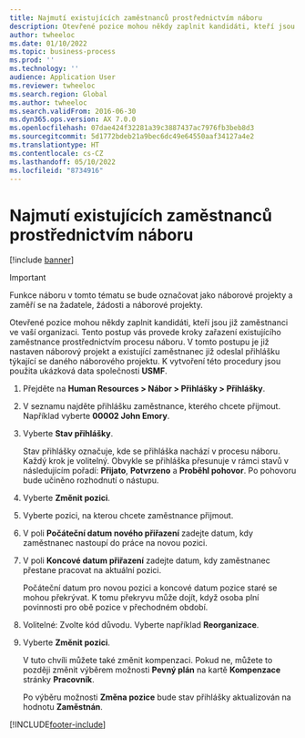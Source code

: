 ```yaml
---
title: Najmutí existujících zaměstnanců prostřednictvím náboru
description: Otevřené pozice mohou někdy zaplnit kandidáti, kteří jsou již zaměstnanci ve vaší organizaci.
author: twheeloc
ms.date: 01/10/2022
ms.topic: business-process
ms.prod: ''
ms.technology: ''
audience: Application User
ms.reviewer: twheeloc
ms.search.region: Global
ms.author: twheeloc
ms.search.validFrom: 2016-06-30
ms.dyn365.ops.version: AX 7.0.0
ms.openlocfilehash: 07dae424f32281a39c3887437ac7976fb3beb8d3
ms.sourcegitcommit: 5d1772bdeb21a9bec6dc49e64550aaf34127a4e2
ms.translationtype: HT
ms.contentlocale: cs-CZ
ms.lasthandoff: 05/10/2022
ms.locfileid: "8734916"
---
```

# <a name="hire-existing-employees-through-recruitment"></a>Najmutí existujících zaměstnanců prostřednictvím náboru

[!include [banner](../../includes/banner.md)]

> [!IMPORTANT]
> Funkce náboru v tomto tématu se bude označovat jako náborové projekty a zaměří se na žadatele, žádosti a náborové projekty.  


Otevřené pozice mohou někdy zaplnit kandidáti, kteří jsou již zaměstnanci ve vaší organizaci. Tento postup vás provede kroky zařazení existujícího zaměstnance prostřednictvím procesu náboru. V tomto postupu je již nastaven náborový projekt a existující zaměstnanec již odeslal přihlášku týkající se daného náborového projektu. K vytvoření této procedury jsou použita ukázková data společnosti **USMF**.

1. Přejděte na **Human Resources \> Nábor \> Přihlášky \> Přihlášky**.
2. V seznamu najděte přihlášku zaměstnance, kterého chcete přijmout. Například vyberte **00002 John Emory**.
3. Vyberte **Stav přihlášky**.

    Stav přihlášky označuje, kde se přihláška nachází v procesu náboru. Každý krok je volitelný. Obvykle se přihláška přesunuje v rámci stavů v následujícím pořadí: **Přijato**, **Potvrzeno** a **Proběhl pohovor**. Po pohovoru bude učiněno rozhodnutí o nástupu.

4. Vyberte **Změnit pozici**.
5. Vyberte pozici, na kterou chcete zaměstnance přijmout.
6. V poli **Počáteční datum nového přiřazení** zadejte datum, kdy zaměstnanec nastoupí do práce na novou pozici.
7. V poli **Koncové datum přiřazení** zadejte datum, kdy zaměstnanec přestane pracovat na aktuální pozici.

    Počáteční datum pro novou pozici a koncové datum pozice staré se mohou překrývat. K tomu překryvu může dojít, když osoba plní povinnosti pro obě pozice v přechodném období.

8. Volitelné: Zvolte kód důvodu. Vyberte například **Reorganizace**.
9. Vyberte **Změnit pozici**.

    V tuto chvíli můžete také změnit kompenzaci. Pokud ne, můžete to později změnit výběrem možnosti **Pevný plán** na kartě **Kompenzace** stránky **Pracovník**.

    Po výběru možnosti **Změna pozice** bude stav přihlášky aktualizován na hodnotu **Zaměstnán**.

[!INCLUDE[footer-include](../../../../includes/footer-banner.md)]
